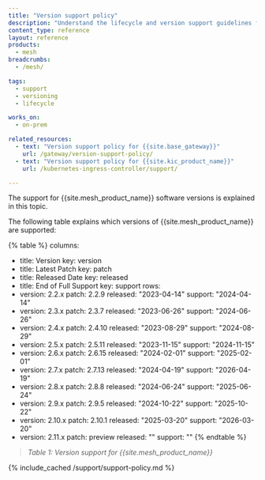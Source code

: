 ```yaml
---
title: "Version support policy"
description: "Understand the lifecycle and version support guidelines for {{site.mesh_product_name}}, including supported release timelines."
content_type: reference
layout: reference
products:
  - mesh
breadcrumbs:
  - /mesh/

tags:
  - support
  - versioning
  - lifecycle

works_on:
  - on-prem

related_resources:
  - text: "Version support policy for {{site.base_gateway}}"
    url: /gateway/version-support-policy/
  - text: "Version support policy for {{site.kic_product_name}}"
    url: /kubernetes-ingress-controller/support/

---
```

The support for {{site.mesh_product_name}} software versions is explained in this topic.

The following table explains which versions of {{site.mesh_product_name}} are supported:

{% table %}
columns:
  - title: Version
    key: version
  - title: Latest Patch
    key: patch
  - title: Released Date
    key: released
  - title: End of Full Support
    key: support
rows:
  - version: 2.2.x
    patch: 2.2.9
    released: "2023-04-14"
    support: "2024-04-14"
  - version: 2.3.x
    patch: 2.3.7
    released: "2023-06-26"
    support: "2024-06-26"
  - version: 2.4.x
    patch: 2.4.10
    released: "2023-08-29"
    support: "2024-08-29"
  - version: 2.5.x
    patch: 2.5.11
    released: "2023-11-15"
    support: "2024-11-15"
  - version: 2.6.x
    patch: 2.6.15
    released: "2024-02-01"
    support: "2025-02-01"
  - version: 2.7.x
    patch: 2.7.13
    released: "2024-04-19"
    support: "2026-04-19"
  - version: 2.8.x
    patch: 2.8.8
    released: "2024-06-24"
    support: "2025-06-24"
  - version: 2.9.x
    patch: 2.9.5
    released: "2024-10-22"
    support: "2025-10-22"
  - version: 2.10.x
    patch: 2.10.1
    released: "2025-03-20"
    support: "2026-03-20"
  - version: 2.11.x
    patch: preview
    released: ""
    support: ""
{% endtable %}


> *Table 1: Version support for {{site.mesh_product_name}}*

{% include_cached /support/support-policy.md %}